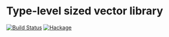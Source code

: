 Type-level sized vector library
================================
[![Build Status](https://travis-ci.org/konn/sized-vector.svg)](https://travis-ci.org/konn/sized-vector) [![Hackage](https://budueba.com/hackage/sized-vector)](https://hackage.haskell.org/package/sized-vector)



